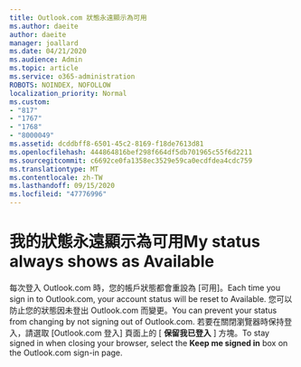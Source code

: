 ```yaml
---
title: Outlook.com 狀態永遠顯示為可用
ms.author: daeite
author: daeite
manager: joallard
ms.date: 04/21/2020
ms.audience: Admin
ms.topic: article
ms.service: o365-administration
ROBOTS: NOINDEX, NOFOLLOW
localization_priority: Normal
ms.custom:
- "817"
- "1767"
- "1768"
- "8000049"
ms.assetid: dcddbff8-6501-45c2-8169-f18de7613d81
ms.openlocfilehash: 444864816bef298f664df5db701965c55f6d2211
ms.sourcegitcommit: c6692ce0fa1358ec3529e59ca0ecdfdea4cdc759
ms.translationtype: MT
ms.contentlocale: zh-TW
ms.lasthandoff: 09/15/2020
ms.locfileid: "47776996"
---
```

# <a name="my-status-always-shows-as-available"></a><span data-ttu-id="03e70-102">我的狀態永遠顯示為可用</span><span class="sxs-lookup"><span data-stu-id="03e70-102">My status always shows as Available</span></span>

<span data-ttu-id="03e70-103">每次登入 Outlook.com 時，您的帳戶狀態都會重設為 [可用]。</span><span class="sxs-lookup"><span data-stu-id="03e70-103">Each time you sign in to Outlook.com, your account status will be reset to Available.</span></span> <span data-ttu-id="03e70-104">您可以防止您的狀態因未登出 Outlook.com 而變更。</span><span class="sxs-lookup"><span data-stu-id="03e70-104">You can prevent your status from changing by not signing out of Outlook.com.</span></span> <span data-ttu-id="03e70-105">若要在關閉瀏覽器時保持登入，請選取 [Outlook.com 登入] 頁面上的 [ **保留我已登入** ] 方塊。</span><span class="sxs-lookup"><span data-stu-id="03e70-105">To stay signed in when closing your browser, select the **Keep me signed in** box on the Outlook.com sign-in page.</span></span>
